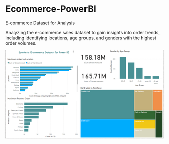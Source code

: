 # Ecommerce-PowerBI

E-commerce Dataset for Analysis

Analyzing the e-commerce sales dataset to gain insights into order trends, including identifying locations, age groups, and genders with the highest order volumes.

![Alt text](Page1.png)
